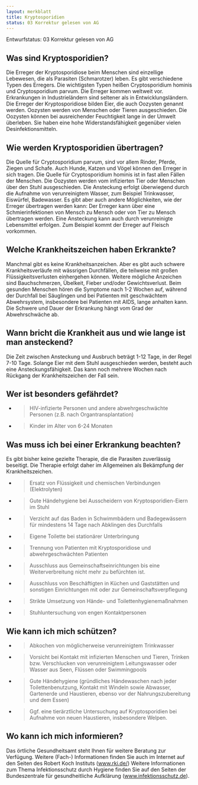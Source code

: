 ```yaml
---
layout: merkblatt
title: Kryptosporidien
status: 03 Korrektur gelesen von AG
---
```

Entwurfstatus: 03 Korrektur gelesen von AG
 
## Was sind Kryptosporidien?

Die Erreger der Kryptosporidiose beim Menschen sind einzellige
Lebewesen, die als Parasiten (Schmarotzer) leben. Es gibt verschiedene
Typen des Erregers. Die wichtigsten Typen heißen Cryptosporidium hominis
und Cryptosporidium parvum. Die Erreger kommen weltweit vor.
Erkrankungen in Industrieländern sind seltener als in
Entwicklungsländern. Die Erreger der Kryptosporidiose bilden Eier, die
auch Oozysten genannt werden. Oozysten werden von Menschen oder Tieren
ausgeschieden. Die Oozysten können bei ausreichender Feuchtigkeit lange
in der Umwelt überleben. Sie haben eine hohe Widerstandsfähigkeit
gegenüber vielen Desinfektionsmitteln.

## Wie werden Kryptosporidien übertragen?

Die Quelle für Cryptosporidium parvum, sind vor allem Rinder, Pferde,
Ziegen und Schafe. Auch Hunde, Katzen und Vögel können den Erreger in
sich tragen. Die Quelle für Cryptosporidium hominis ist in fast allen
Fällen der Menschen. Die Oozysten werden vom infizierten Tier oder
Menschen über den Stuhl ausgeschieden. Die Ansteckung erfolgt
überwiegend durch die Aufnahme von verunreinigtem Wasser, zum Beispiel
Trinkwasser, Eiswürfel, Badewasser. Es gibt aber auch andere
Möglichkeiten, wie der Erreger übertragen werden kann: Der Erreger kann
über eine Schmierinfektionen von Mensch zu Mensch oder von Tier zu
Mensch übertragen werden. Eine Ansteckung kann auch durch verunreinigte
Lebensmittel erfolgen. Zum Beispiel kommt der Erreger auf Fleisch
vorkommen.

## Welche Krankheitszeichen haben Erkrankte?

Manchmal gibt es keine Krankheitsanzeichen. Aber es gibt auch schwere
Krankheitsverläufe mit wässrigen Durchfällen, die teilweise mit großen
Flüssigkeitsverlusten einhergehen können. Weitere mögliche Anzeichen
sind Bauchschmerzen, Übelkeit, Fieber und/oder Gewichtsverlust. Beim
gesunden Menschen hören die Symptome nach 1-2 Wochen auf, während der
Durchfall bei Säuglingen und bei Patienten mit geschwächtem
Abwehrsystem, insbesondere bei Patienten mit AIDS, lange anhalten kann.
Die Schwere und Dauer der Erkrankung hängt vom Grad der Abwehrschwäche
ab.

## Wann bricht die Krankheit aus und wie lange ist man ansteckend?

Die Zeit zwischen Ansteckung und Ausbruch beträgt 1-12 Tage, in der
Regel 7-10 Tage. Solange Eier mit dem Stuhl ausgeschieden werden,
besteht auch eine Ansteckungsfähigkeit. Das kann noch mehrere Wochen
nach Rückgang der Krankheitszeichen der Fall sein.

## Wer ist besonders gefährdet?

  - > HIV-infizierte Personen und andere abwehrgeschwächte Personen
    > (z.B. nach Organtransplantation)

  - > Kinder im Alter von 6-24 Monaten

## Was muss ich bei einer Erkrankung beachten?

Es gibt bisher keine gezielte Therapie, die die Parasiten zuverlässig
beseitigt. Die Therapie erfolgt daher im Allgemeinen als Bekämpfung der
Krankheitszeichen.

  - > Ersatz von Flüssigkeit und chemischen Verbindungen (Elektrolyten)

  - > Gute Händehygiene bei Ausscheidern von Kryptosporidien-Eiern im
    > Stuhl

  - > Verzicht auf das Baden in Schwimmbädern und Badegewässern für
    > mindestens 14 Tage nach Abklingen des Durchfalls

  - > Eigene Toilette bei stationärer Unterbringung

  - > Trennung von Patienten mit Kryptosporidiose und abwehrgeschwächten
    > Patienten

  - > Ausschluss aus Gemeinschaftseinrichtungen bis eine
    > Weiterverbreitung nicht mehr zu befürchten ist.

  - > Ausschluss von Beschäftigten in Küchen und Gaststätten und
    > sonstigen Einrichtungen mit oder zur Gemeinschaftsverpflegung

  - > Strikte Umsetzung von Hände- und Toilettenhygienemaßnahmen

  - > Stuhluntersuchung von engen Kontaktpersonen

## Wie kann ich mich schützen?

  - > Abkochen von möglicherweise verunreinigtem Trinkwasser

  - > Vorsicht bei Kontakt mit infizierten Menschen und Tieren, Trinken
    > bzw. Verschlucken von verunreinigtem Leitungswasser oder Wasser
    > aus Seen, Flüssen oder Swimmingpools

  - > Gute Händehygiene (gründliches Händewaschen nach jeder
    > Toilettenbenutzung, Kontakt mit Windeln sowie Abwasser, Gartenerde
    > und Haustieren, ebenso vor der Nahrungszubereitung und dem Essen)

  - > Ggf. eine tierärztliche Untersuchung auf Kryptosporidien bei
    > Aufnahme von neuen Haustieren, insbesondere Welpen.

## Wo kann ich mich informieren?

Das örtliche Gesundheitsamt steht Ihnen für weitere Beratung zur
Verfügung. Weitere (Fach-) Informationen finden Sie auch im Internet
auf den Seiten des Robert Koch Instituts
([<span class="underline">www.rki.de/</span>](http://www.rki.de/))
Weitere Informationen zum Thema Infektionsschutz durch Hygiene finden
Sie auf den Seiten der Bundeszentrale für gesundheitliche Aufklärung
(www.infektionsschutz.de).

